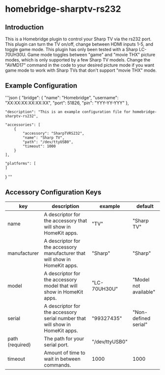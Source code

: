 homebridge-sharptv-rs232
=
Introduction
-
This is a Homebridge plugin to control your Sharp TV via the rs232 port. This plugin can turn the TV on/off, change between HDMI inputs 1-5, and toggle game mode. This plugin has only been tested with a Sharp LC-70UH30U. Game mode toggles between "game" and "movie THX" picture modes, which is only supported by a few Sharp TV models. Change the "AVMD17" command in the code to your desired picture mode if you want game mode to work with Sharp TVs that don't support "movie THX" mode.

Example Configuration
-
'''json
{
    "bridge": {
        "name": "Homebridge",
        "username": "XX:XX:XX:XX:XX:XX",
        "port": 51826,
        "pin": "YYY-YY-YYY"
    },

    "description": "This is an example configuration file for homebridge-sharptv-rs232",

    "accessories": [
        {
            "accessory": "SharpTVRS232",
            "name": "Sharp TV",
            "path": "/dev/ttyUSB0",
            "timeout": 1000
        }
    ],

    "platforms": [
    ]
}
'''

Accessory Configuration Keys
-
| key             | description                                                                  | example        | default               |
|-----------------|------------------------------------------------------------------------------|----------------|-----------------------|
| name            | A descriptor for the accessory that will show in HomeKit apps.               | "TV"           | "Sharp TV"            |
| manufacturer    | A descriptor for the accessory manufacturer that will show in HomeKit apps.  | "Sharp"        | "Sharp"               |
| model           | A descriptor for the accessory model that will show in HomeKit apps.         | "LC-70UH30U"   | "Model not available" |
| serial          | A descriptor for the accessory serial number that will show in HomeKit apps. | "99327435"     | "Non-defined serial"  |
| path (required) | The path for your serial port.                                               | "/dev/ttyUSB0" |                       |
| timeout         | Amount of time to wait in between commands.                                  | 1000           | 1000                  |